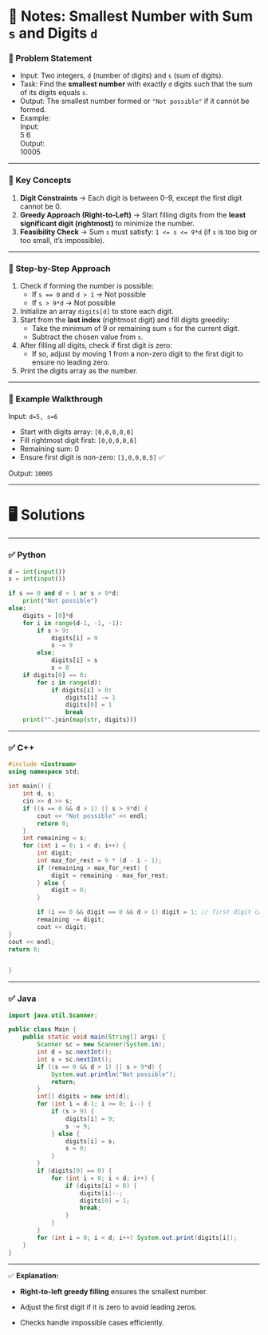 # 📘 Notes: Smallest Number with Sum `s` and Digits `d`

### 🔹 Problem Statement

- Input: Two integers, `d` (number of digits) and `s` (sum of digits).
- Task: Find the **smallest number** with exactly `d` digits such that the sum of its digits equals `s`.
- Output: The smallest number formed or `"Not possible"` if it cannot be formed.
- Example:  
    Input:  
    5 6  
    Output:  
    10005

---

### 🔹 Key Concepts

1. **Digit Constraints** → Each digit is between 0–9, except the first digit cannot be 0.
2. **Greedy Approach (Right-to-Left)** → Start filling digits from the **least significant digit (rightmost)** to minimize the number.
3. **Feasibility Check** → Sum `s` must satisfy: `1 <= s <= 9*d` (if `s` is too big or too small, it’s impossible).

---

### 🔹 Step-by-Step Approach

1. Check if forming the number is possible:
    - If `s == 0` and `d > 1` → Not possible
    - If `s > 9*d` → Not possible
2. Initialize an array `digits[d]` to store each digit.
3. Start from the **last index** (rightmost digit) and fill digits greedily:
    - Take the minimum of 9 or remaining sum `s` for the current digit.
    - Subtract the chosen value from `s`.
4. After filling all digits, check if first digit is zero:
    - If so, adjust by moving 1 from a non-zero digit to the first digit to ensure no leading zero.
5. Print the digits array as the number.

---

### 🔹 Example Walkthrough

Input: `d=5, s=6`
- Start with digits array: `[0,0,0,0,0]`
- Fill rightmost digit first: `[0,0,0,0,6]`
- Remaining sum: 0
- Ensure first digit is non-zero: `[1,0,0,0,5]` ✅

Output: `10005`

---

# 🖥 Solutions

---

### ✅ Python

```python
d = int(input())
s = int(input())

if s == 0 and d > 1 or s > 9*d:
    print("Not possible")
else:
    digits = [0]*d
    for i in range(d-1, -1, -1):
        if s > 9:
            digits[i] = 9
            s -= 9
        else:
            digits[i] = s
            s = 0
    if digits[0] == 0:
        for i in range(d):
            if digits[i] > 0:
                digits[i] -= 1
                digits[0] = 1
                break
    print("".join(map(str, digits)))

```

---

### ✅ C++

```cpp
#include <iostream>  
using namespace std;

int main() {  
	int d, s;  
	cin >> d >> s;
	if ((s == 0 && d > 1) || s > 9*d) {
	    cout << "Not possible" << endl;
	    return 0;
	}
	int remaining = s;
	for (int i = 0; i < d; i++) {
	    int digit;
	    int max_for_rest = 9 * (d - i - 1);
	    if (remaining > max_for_rest) {
	        digit = remaining - max_for_rest;
	    } else {
	        digit = 0;
	    }

	    if (i == 0 && digit == 0 && d > 1) digit = 1; // first digit cannot be 0
	    remaining -= digit;
	    cout << digit;
}
cout << endl;
return 0;


}

```

---

### ✅ Java

```java
import java.util.Scanner;

public class Main {
    public static void main(String[] args) {
        Scanner sc = new Scanner(System.in);
        int d = sc.nextInt();
        int s = sc.nextInt();
        if ((s == 0 && d > 1) || s > 9*d) {
            System.out.println("Not possible");
            return;
        }
        int[] digits = new int[d];
        for (int i = d-1; i >= 0; i--) {
            if (s > 9) {
                digits[i] = 9;
                s -= 9;
            } else {
                digits[i] = s;
                s = 0;
            }
        }
        if (digits[0] == 0) {
            for (int i = 0; i < d; i++) {
                if (digits[i] > 0) {
                    digits[i]--;
                    digits[0] = 1;
                    break;
                }
            }
        }
        for (int i = 0; i < d; i++) System.out.print(digits[i]);
    }
}

```

---

✅ **Explanation:**

- **Right-to-left greedy filling** ensures the smallest number.
    
- Adjust the first digit if it is zero to avoid leading zeros.
    
- Checks handle impossible cases efficiently.